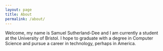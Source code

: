 ```yaml
---
layout: page
title: About
permalink: /about/
---
```


Welcome, my name is Samuel Sutherland-Dee and I am currently a student at the University of Bristol. I hope to graduate with a degree in Computer Science and pursue a career in technology, perhaps in America.
